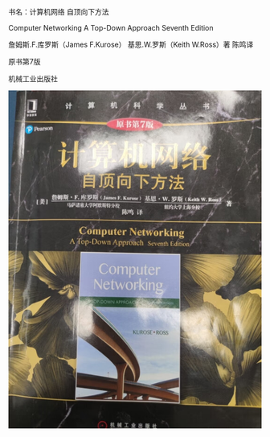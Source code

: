 书名：计算机网络 自顶向下方法

Computer Networking  A Top-Down Approach Seventh Edition

詹姆斯.F.库罗斯（James F.Kurose） 基思.W.罗斯（Keith W.Ross）著  陈鸣译

原书第7版

机械工业出版社

![avatar](img/0.jpg)

